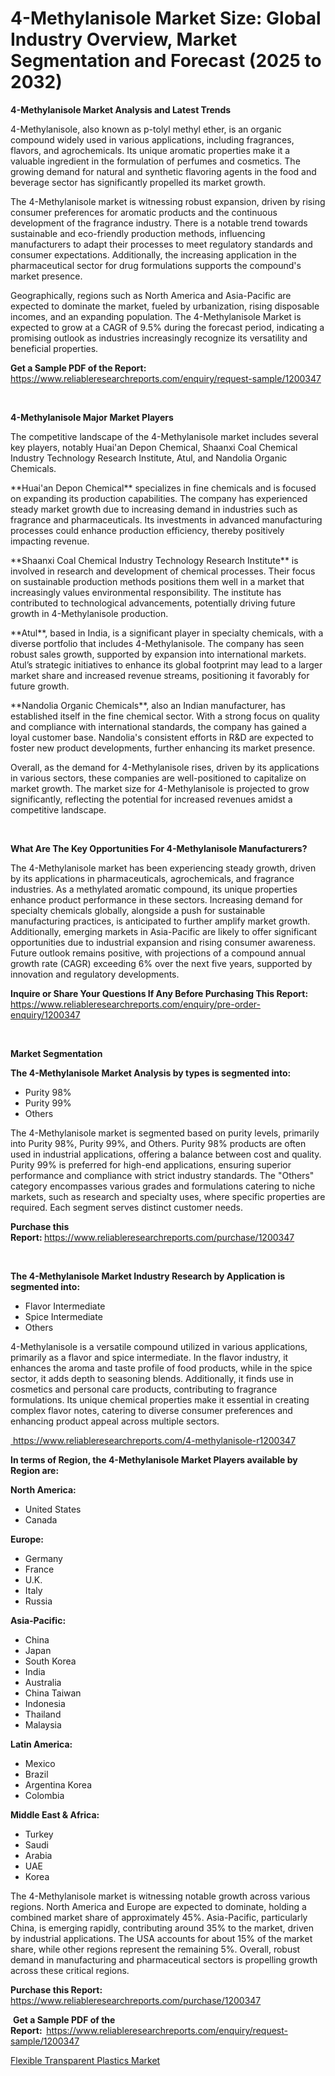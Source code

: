 <p><h1>4-Methylanisole Market Size: Global Industry Overview, Market Segmentation and Forecast (2025 to 2032)</h1></p><p><strong>4-Methylanisole Market Analysis and Latest Trends</strong></p>
<p><p>4-Methylanisole, also known as p-tolyl methyl ether, is an organic compound widely used in various applications, including fragrances, flavors, and agrochemicals. Its unique aromatic properties make it a valuable ingredient in the formulation of perfumes and cosmetics. The growing demand for natural and synthetic flavoring agents in the food and beverage sector has significantly propelled its market growth.</p><p>The 4-Methylanisole market is witnessing robust expansion, driven by rising consumer preferences for aromatic products and the continuous development of the fragrance industry. There is a notable trend towards sustainable and eco-friendly production methods, influencing manufacturers to adapt their processes to meet regulatory standards and consumer expectations. Additionally, the increasing application in the pharmaceutical sector for drug formulations supports the compound's market presence.</p><p>Geographically, regions such as North America and Asia-Pacific are expected to dominate the market, fueled by urbanization, rising disposable incomes, and an expanding population. The 4-Methylanisole Market is expected to grow at a CAGR of 9.5% during the forecast period, indicating a promising outlook as industries increasingly recognize its versatility and beneficial properties.</p></p>
<p><strong>Get a Sample PDF of the Report:&nbsp;</strong> <a href="https://www.reliableresearchreports.com/enquiry/request-sample/1200347?utm_campaign=3283&utm_medium=2&utm_source=Github&utm_content=ia&utm_term=02042025&utm_id=4-methylanisole">https://www.reliableresearchreports.com/enquiry/request-sample/1200347</a></p>
<p>&nbsp;</p>
<p><strong>4-Methylanisole Major Market Players</strong></p>
<p><p>The competitive landscape of the 4-Methylanisole market includes several key players, notably Huai'an Depon Chemical, Shaanxi Coal Chemical Industry Technology Research Institute, Atul, and Nandolia Organic Chemicals. </p><p>**Huai'an Depon Chemical** specializes in fine chemicals and is focused on expanding its production capabilities. The company has experienced steady market growth due to increasing demand in industries such as fragrance and pharmaceuticals. Its investments in advanced manufacturing processes could enhance production efficiency, thereby positively impacting revenue.</p><p>**Shaanxi Coal Chemical Industry Technology Research Institute** is involved in research and development of chemical processes. Their focus on sustainable production methods positions them well in a market that increasingly values environmental responsibility. The institute has contributed to technological advancements, potentially driving future growth in 4-Methylanisole production.</p><p>**Atul**, based in India, is a significant player in specialty chemicals, with a diverse portfolio that includes 4-Methylanisole. The company has seen robust sales growth, supported by expansion into international markets. Atul’s strategic initiatives to enhance its global footprint may lead to a larger market share and increased revenue streams, positioning it favorably for future growth.</p><p>**Nandolia Organic Chemicals**, also an Indian manufacturer, has established itself in the fine chemical sector. With a strong focus on quality and compliance with international standards, the company has gained a loyal customer base. Nandolia's consistent efforts in R&D are expected to foster new product developments, further enhancing its market presence.</p><p>Overall, as the demand for 4-Methylanisole rises, driven by its applications in various sectors, these companies are well-positioned to capitalize on market growth. The market size for 4-Methylanisole is projected to grow significantly, reflecting the potential for increased revenues amidst a competitive landscape.</p></p>
<p>&nbsp;</p>
<p><strong>What Are The Key Opportunities For 4-Methylanisole Manufacturers?</strong></p>
<p><p>The 4-Methylanisole market has been experiencing steady growth, driven by its applications in pharmaceuticals, agrochemicals, and fragrance industries. As a methylated aromatic compound, its unique properties enhance product performance in these sectors. Increasing demand for specialty chemicals globally, alongside a push for sustainable manufacturing practices, is anticipated to further amplify market growth. Additionally, emerging markets in Asia-Pacific are likely to offer significant opportunities due to industrial expansion and rising consumer awareness. Future outlook remains positive, with projections of a compound annual growth rate (CAGR) exceeding 6% over the next five years, supported by innovation and regulatory developments.</p></p>
<p><strong>Inquire or Share Your Questions If Any Before Purchasing This Report:</strong> <a href="https://www.reliableresearchreports.com/enquiry/pre-order-enquiry/1200347?utm_campaign=3283&utm_medium=2&utm_source=Github&utm_content=ia&utm_term=02042025&utm_id=4-methylanisole">https://www.reliableresearchreports.com/enquiry/pre-order-enquiry/1200347</a></p>
<p>&nbsp;</p>
<p><strong>Market Segmentation</strong></p>
<p><strong>The 4-Methylanisole Market Analysis by types is segmented into:</strong></p>
<p><ul><li>Purity 98%</li><li>Purity 99%</li><li>Others</li></ul></p>
<p><p>The 4-Methylanisole market is segmented based on purity levels, primarily into Purity 98%, Purity 99%, and Others. Purity 98% products are often used in industrial applications, offering a balance between cost and quality. Purity 99% is preferred for high-end applications, ensuring superior performance and compliance with strict industry standards. The "Others" category encompasses various grades and formulations catering to niche markets, such as research and specialty uses, where specific properties are required. Each segment serves distinct customer needs.</p></p>
<p><strong>Purchase this Report:&nbsp;</strong><a href="https://www.reliableresearchreports.com/purchase/1200347?utm_campaign=3283&utm_medium=2&utm_source=Github&utm_content=ia&utm_term=02042025&utm_id=4-methylanisole">https://www.reliableresearchreports.com/purchase/1200347</a></p>
<p>&nbsp;</p>
<p><strong>The 4-Methylanisole Market Industry Research by Application is segmented into:</strong></p>
<p><ul><li>Flavor Intermediate</li><li>Spice Intermediate</li><li>Others</li></ul></p>
<p><p>4-Methylanisole is a versatile compound utilized in various applications, primarily as a flavor and spice intermediate. In the flavor industry, it enhances the aroma and taste profile of food products, while in the spice sector, it adds depth to seasoning blends. Additionally, it finds use in cosmetics and personal care products, contributing to fragrance formulations. Its unique chemical properties make it essential in creating complex flavor notes, catering to diverse consumer preferences and enhancing product appeal across multiple sectors.</p></p>
<p><a href="https://www.reliableresearchreports.com/4-methylanisole-r1200347?utm_campaign=3283&utm_medium=2&utm_source=Github&utm_content=ia&utm_term=02042025&utm_id=4-methylanisole">&nbsp;https://www.reliableresearchreports.com/4-methylanisole-r1200347</a></p>
<p><strong>In terms of Region, the 4-Methylanisole Market Players available by Region are:</strong></p>
<p>
    <p> <strong> North America: </strong>
        <ul>
            <li>United States</li>
            <li>Canada</li>
        </ul>
        </p> 
    <p> <strong> Europe: </strong>
        <ul>
            <li>Germany</li>
            <li>France</li>
            <li>U.K.</li>
            <li>Italy</li>
            <li>Russia</li>
        </ul>
        </p> 
    <p> <strong> Asia-Pacific: </strong>
        <ul>
            <li>China</li>
            <li>Japan</li>
            <li>South Korea</li>
            <li>India</li>
            <li>Australia</li>
            <li>China Taiwan</li>
            <li>Indonesia</li>
            <li>Thailand</li>
            <li>Malaysia</li>
        </ul>
        </p> 
    <p> <strong> Latin America: </strong>
        <ul>
            <li>Mexico</li>
            <li>Brazil</li>
            <li>Argentina Korea</li>
            <li>Colombia</li>
        </ul>
        </p> 
    <p> <strong> Middle East & Africa: </strong>
        <ul>
            <li>Turkey</li>
            <li>Saudi</li>
            <li>Arabia</li>
            <li>UAE</li>
            <li>Korea</li>
        </ul>
    </p>
    </p>
<p><p>The 4-Methylanisole market is witnessing notable growth across various regions. North America and Europe are expected to dominate, holding a combined market share of approximately 45%. Asia-Pacific, particularly China, is emerging rapidly, contributing around 35% to the market, driven by industrial applications. The USA accounts for about 15% of the market share, while other regions represent the remaining 5%. Overall, robust demand in manufacturing and pharmaceutical sectors is propelling growth across these critical regions.</p></p>
<p><strong>Purchase this Report: </strong><a href="https://www.reliableresearchreports.com/purchase/1200347?utm_campaign=3283&utm_medium=2&utm_source=Github&utm_content=ia&utm_term=02042025&utm_id=4-methylanisole">https://www.reliableresearchreports.com/purchase/1200347</a></p>
<p>&nbsp;<strong>Get a Sample PDF of the Report:&nbsp;&nbsp;</strong><a href="https://www.reliableresearchreports.com/enquiry/request-sample/1200347?utm_campaign=3283&utm_medium=2&utm_source=Github&utm_content=ia&utm_term=02042025&utm_id=4-methylanisole">https://www.reliableresearchreports.com/enquiry/request-sample/1200347</a></p>
<p><strong></strong></p>
<p><p><a href="https://github.com/shopovdjondo/Market-Research-Report-List-1/blob/main/flexible-transparent-plastics-market.md?utm_campaign=3283&utm_medium=2&utm_source=Github&utm_content=ia&utm_term=02042025&utm_id=4-methylanisole">Flexible Transparent Plastics Market</a></p></p>